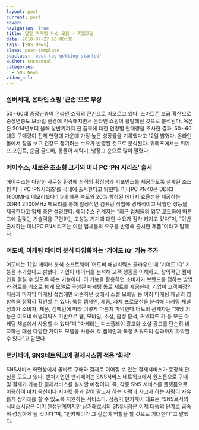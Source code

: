 ```yaml
---
layout: post
current: post
cover:  
navigation: True
title: 일일 마케팅 뉴스 모음 - 7월27일
date: 2018-07-27 10:00:00
tags: [SNS News]
class: post-template
subclass: 'post tag-getting-started'
author: snsmanual
categories:
  - SNS News
video_url: 
---
```


### **실버세대, 온라인 쇼핑 '큰손'으로 부상**

50∼60대 중장년층이 온라인 쇼핑의 큰손으로 떠오르고 있다.
스마트폰 보급 확산으로 중장년층도 모바일 환경에 익숙해지면서 온라인 쇼핑이 활발해진 것으로 분석된다.
옥션은 2014년부터 올해 상반기까지 전 품목에 대한 연령별 판매량을 조사한 결과, 50∼60대의 구매량이 전체 연령대 가운데 가장 높은 성장률을 기록했다고 12일 밝혔다.
온라인몰에서 장을 보고 건강도 챙기려는 수요가 반영된 것으로 분석된다.
위메프에서는 위메프 포인트, 순금 골드바, 통돌이 세탁기, 냉장고 순으로 많이 팔렸다.


### **에이수스, 새로운 초소형 크기의 미니 PC ‘PN 시리즈’ 출시**

에이수스는 다양한 사무실 환경에 최적의 확장성과 퍼포먼스를 제공하도록 설계된
초소형 미니 PC ‘PN시리즈’를 국내에 출시한다고 밝혔다.
미니PC PN40은 DDR3 1600MHz 메모리보다 1.5배 빠른 속도와 20% 향상된 에너지 효율성을 제공하는 DDR4 2400MHz 메모리를 통해 일상적인 컴퓨팅 작업에 경제적이고 탁월한 성능을 제공한다고 업체 측은 설명했다.
에이수스 관계자는 “최근 업체들의 업무 고도화에 따른 그에 걸맞는 기술력을 구현하는 고성능 기기에 대한 수요가 점차 커지고 있다”며, “이번 출시하는 미니PC PN시리즈는 이런 업체들의 요구를 반영해 출시한 제품”이라고 말했다.


### **어도비, 마케팅 데이터 분석 다양화하는 ‘기여도 IQ’ 기능 추가**

어도비는 12일 데이터 분석 소프트웨어 ‘어도비 애널리틱스 클라우드’에 ‘기여도 IQ’ 기능을 추가했다고 밝혔다.
기업이 데이터를 분석해 고객 행동을 이해하고, 창의적인 캠페인을 펼칠 수 있도록 하는 기능이다.
이 기능을 활용하면 소비자가 브랜드를 접하는 방법과 경로를 기초로 10개 모델로 구성된 마케팅 통로 세트를 제공한다.
기업이 고객여정의 처음과 마지막 마케팅 접점에만 의존하던 것에서 소셜 모바일 등 여러 마케팅 채널의 영향력을 정확히 확인할 수 있다.
특정 캠페인, 제품, 자체 프로모션을 분석해 마케팅 채널 성과가 소비자, 제품, 캠페인에 따라
어떻게 다른지 파악한다.어도비 관계자는 “해당 기능은 어도비 애널리틱스 기반으로 웹, 모바일, 소셜, 음성 분석, 커넥티드 카 등 모든 마케팅 채널에서 사용할 수 있다”며 “마케터는 디스플레이 광고와 소셜 광고를 단순히 비교하는 대신 다양한 기여도 모델을 사용해 각 캠페인과 특정 키워드의 성과까지 파악할 수 있다”고 말했다.


### **펀키페이, SNS네트워크에 결제시스템 적용 ‘화제’**

SNS서비스 화면상에서 곧바로 구매와 결제로 이어질 수 있는 결제서비스가 등장해 관심을 모으고 있다.
벤처기업인 펀키페이는 SNS서비스 네트워크에서 원스톱으로 구매 및 결제가 가능한 결제서비스를 실시할 예정이다.
즉, 각종 SNS 서비스를 플랫폼으로 이용하여 마치 옥션이나 지마켓 등과 같이 팔고자 하는 사람과 사고자 하는 사람이 자유롭게 상거래를 할 수 있도록 지원하는 서비스다.
정종기 펀키페이 대표는 “SNS로서의 서비스시장은 이미 완성단계이지만 상거래로서의 SNS시장은 이제 태동의 단계로 급속히 성장하게 될 것이다”며, “펀키페이가 그 길잡이 역할을 할 것으로 기대한다”고 말했다.